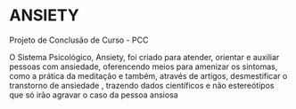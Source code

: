 # ANSIETY
Projeto de Conclusão de  Curso -  PCC

O Sistema Psicológico, Ansiety, foi criado para atender, orientar e auxiliar pessoas com ansiedade, oferencendo meios para amenizar os sintomas, como a prática da meditação e também, através de artigos, desmestificar o transtorno de ansiedade , trazendo dados científicos e não estereótipos que só irão agravar o caso da pessoa ansiosa
